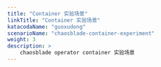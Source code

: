 ```yaml
---
title: "Container 实验场景"
linkTitle: "Container 实验场景"
katacodaName: "guoxudong"
scenarioName: "chaosblade-container-experiment"
weight: 3
description: > 
    chaosblade operator container 实验场景
---
```

